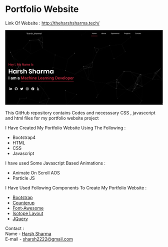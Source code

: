 

# Portfolio Website


Link Of Website : http://theharshsharma.tech/


<a href="https://github.com/harshgeek4coder/Portfolio-Website" ><img src="https://github.com/harshgeek4coder/Portfolio-Website/blob/master/pw-1.png"></a>

This GitHub repository contains Codes and necesssary CSS , javasccript and html files for my portfolio website project

I Have Created My Portfolio Website Using The Following  :

- Bootstrap4 
- HTML 
- CSS 
- Javascript


I have used Some Javascript Based Animations :

- Animate On Scroll AOS
- Particle JS


I Have Used Following Components To Create My Portfolio Website :

- [Bootstrap](https://getbootstrap.com/)
- [Counterup](https://github.com/bfintal/Counter-Up)
- [Font-Awesome](https://fontawesome.com/)
- [Isotope Layout](https://isotope.metafizzy.co/layout.html)
- [JQuery](https://jquery.com/)


Contact :
<br>Name - [Harsh Sharma](https://www.linkedin.com/in/harsh-sharma-484a4ab6/) 
<br>E-mail - sharsh2222@gmail.com


